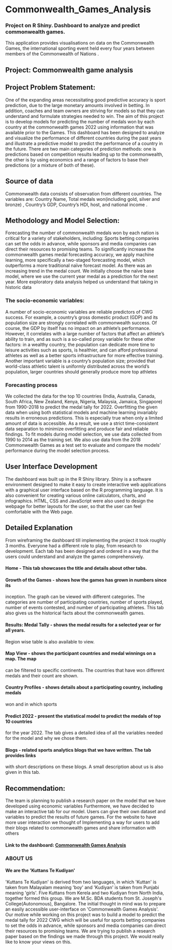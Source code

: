 # Commonwealth_Games_Analysis
### Project on R Shiny. Dashboard to analyze and predict commonwealth games.
This application provides visualisations on data on the Commonwealth Games, the international sporting event held every four years between members of the Commonwealth of Nations .

## Project: Commonwealth game analysis
## Project Problem Statement:
One of the expanding areas necessitating good predictive accuracy is sport
prediction, due to the large monetary amounts involved in betting. In addition,
coaches and team owners are striving for models so that they can understand and
formulate strategies needed to win. The aim of this project is to develop models for
predicting the number of medals won by each country at the commonwealth games
2022 using information that was available prior to the Games.
This dashboard has been designed to analyze and visualize the performance of
different countries during the past years and illustrate a predictive model to predict
the performance of a country in the future.
There are two main categories of prediction methods: one is predictions based on
competition results leading up to the commonwealth, the other is by using economics
and a range of factors to base their predictions (or a mixture of both of these).

## Source of data
Commonwealth data consists of observation from different countries. The variables
are: Country Name, Total medals won(including gold, silver and bronze) , Country’s
GDP, Country’s HDI, host, and national income .

## Methodology and Model Selection:
Forecasting the number of commonwealth medals won by each nation is critical for a
variety of stakeholders, including: Sports betting companies can set the odds in
advance, while sponsors and media companies can direct their resources to
promising teams. To significantly increase the commonwealth games medal
forecasting accuracy, we apply machine learning, more specifically a two-staged
forecasting model, which outperforms a more traditional naïve forecast model.
As there was an increasing trend in the medal count. We initially choose the naïve
base model, where we use the current year medal as a prediction for the next year.
More exploratory data analysis helped us understand that taking in historic data 

### The socio-economic variables:
A number of socio-economic variables are reliable predictors of CWG success. For
example, a country’s gross domestic product (GDP) and its population size are
strongly correlated with commonwealth success. Of course, the GDP by itself has no
impact on an athlete’s performance. However, it correlates with a large number of
factors that affect an athlete’s ability to train, and as such is a so-called proxy variable
for these other factors: in a wealthy country, the population can dedicate more time to
leisure activities such as sports, is healthier, and can afford professional athletes as
well as a better sports infrastructure for more effective training. Another important
variable is a country’s population size; provided that world-class athletic talent is
uniformly distributed across the world’s population, larger countries should generally
produce more top athletes
### Forecasting process
We collected the data for the top 10 countries (India, Australia, Canada, South Africa, New
Zealand, Kenya, Nigeria, Malaysia, Jamaica, Singapore) from 1990-2018 to predict the medal
tally for 2022.
Overfitting the given data when using both statistical models and machine learning invariably
results in erroneous predictions. This is especially true when only a limited amount of data is
accessible. As a result, we use a strict time-consistent data separation to minimize overfitting
and produce fair and reliable findings. To fit models during model selection, we use data
collected from 1990 to 2014 as the training set. We also use data from the 2018
Commonwealth Games as a test set to evaluate and compare the models' performance during
the model selection process.

## User Interface Development
The dashboard was built up in the R Shiny library. Shiny is a software environment
designed to make it easy to create interactive web applications with a graphical user
interface based on the R programming language. It is also convenient for creating
various online calculators, charts, and infographics. HTML, CSS and JavaScript
were also used to design the webpage for better layouts for the user, so that the user
can feel comfortable with the Web page.
## Detailed Explanation
From wireframing the dashboard till implementing the project it took roughly 3
months. Everyone had a different role to play, from research to development. Each
tab has been designed and ordered in a way that the users could understand and
analyze the games comprehensively.
#### Home - This tab showcases the title and details about other tabs.
#### Growth of the Games - shows how the games has grown in numbers since its
inception. The graph can be viewed with different categories. The categories are
number of participating countries, number of sports played, number of events
contested, and number of participating athletes. This tab also gives us the historical
facts about the commonwealth games.
#### Results: Medal Tally - shows the medal results for a selected year or for all years.
Region wise table is also available to view.
#### Map View - shows the participant countries and medal winnings on a map. The map
can be filtered to specific continents. The countries that have won different medals
and their count are shown.
#### Country Profiles - shows details about a participating country, including medals
won and in which sports
#### Predict 2022 - present the statistical model to predict the medals of top 10 countries
for the year 2022. The tab gives a detailed idea of all the variables needed for the
model and why we chose them.
#### Blogs - related sports analytics blogs that we have written. The tab provides links
with short descriptions on these blogs. A small description about us is also given in
this tab.

## Recommendation:
The team is planning to publish a research paper on the model that we have
developed using economic variables
Furthermore, we have decided to make an interactive tab for our model. Users can
give their own dataset and variables to predict the results of future games.
For the website to have more user interaction we thought of Implementing a way for
users to add their blogs related to commonwealth games and share information with
others

#### Link to the dashboard: <a href = "https://nakulrameshvarma.shinyapps.io/Commonwealth_Games_Analysis/">Commonwealth Games Analysis</a>

### ABOUT US
#### We are the 'Kuttans Te Kudiyan'
'Kuttans Te Kudiyan' is derived from two languages, in which 'Kuttan' is taken from Malayalam meaning 'boy' and 'Kudiyan' is taken from Punjabi meaning 'girls'. Five Kuttans from Kerela and two Kudiyan from North India, together formed this group. We are M.Sc. BDA students from St. Joseph's College(Autonomous), Bangalore. The initial thought in mind was to prepare an easily accessible user-interface on 'Commonwealth Games Analysis'. Our motive while working on this project was to build a model to predict the medal tally for 2022 CWG which will be useful for sports betting companies to set the odds in advance, while sponsors and media companies can direct their resources to promising teams. We are trying to publish a research paper based on the findings we made through this project. We would really like to know your views on this.
